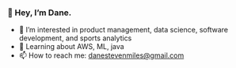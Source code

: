### 👋 Hey, I’m Dane. ###

- 👀 I’m interested in product management, data science, software development, and sports analytics
- 🧠 Learning about AWS, ML, java
- 📫 How to reach me: danestevenmiles@gmail.com

<!---
danemiles/danemiles is a ✨ special ✨ repository because its `README.md` (this file) appears on your GitHub profile.
You can click the Preview link to take a look at your changes.
--->
